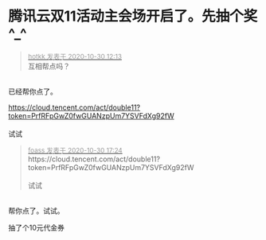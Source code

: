 # 腾讯云双11活动主会场开启了。先抽个奖^_^


<div class="quote"><blockquote><font size="2"><a href="https://www.hostloc.com/forum.php?mod=redirect&amp;goto=findpost&amp;pid=9374516&amp;ptid=760051" target="_blank"><font color="#999999">hotkk 发表于 2020-10-30 12:13</font></a></font><br />
互相帮点吗？</blockquote></div><br />
已经帮你点了。

https://cloud.tencent.com/act/double11?token=PrfRFpGwZ0fwGUANzpUm7YSVFdXg92fW<br />
<br />
试试

<div class="quote"><blockquote><font size="2"><a href="https://www.hostloc.com/forum.php?mod=redirect&amp;goto=findpost&amp;pid=9376147&amp;ptid=760051" target="_blank"><font color="#999999">foass 发表于 2020-10-30 17:24</font></a></font><br />
https://cloud.tencent.com/act/double11?token=PrfRFpGwZ0fwGUANzpUm7YSVFdXg92fW<br />
<br />
试试</blockquote></div><br />
帮你点了。试试。

抽了个10元代金券
